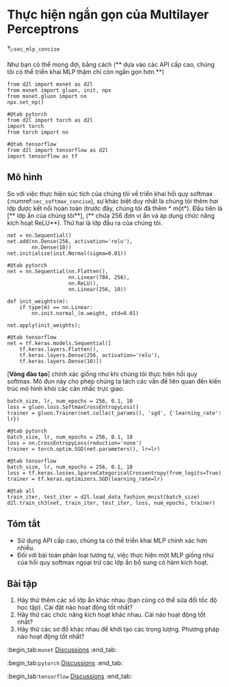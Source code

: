 # Thực hiện ngắn gọn của Multilayer Perceptrons
:label:`sec_mlp_concise`

Như bạn có thể mong đợi, bằng cách (** dựa vào các API cấp cao, chúng tôi có thể triển khai MLP thậm chí còn ngắn gọn hơn.**)

```{.python .input}
from d2l import mxnet as d2l
from mxnet import gluon, init, npx
from mxnet.gluon import nn
npx.set_np()
```

```{.python .input}
#@tab pytorch
from d2l import torch as d2l
import torch
from torch import nn
```

```{.python .input}
#@tab tensorflow
from d2l import tensorflow as d2l
import tensorflow as tf
```

## Mô hình

So với việc thực hiện súc tích của chúng tôi về triển khai hồi quy softmax (:numref:`sec_softmax_concise`), sự khác biệt duy nhất là chúng tôi thêm
*hai* lớp được kết nối hoàn toàn
(trước đây, chúng tôi đã thêm * một*). Đầu tiên là [** lớp ẩn của chúng tôi**], (** chứa 256 đơn vị ẩn và áp dụng chức năng kích hoạt ReLU**). Thứ hai là lớp đầu ra của chúng tôi.

```{.python .input}
net = nn.Sequential()
net.add(nn.Dense(256, activation='relu'),
        nn.Dense(10))
net.initialize(init.Normal(sigma=0.01))
```

```{.python .input}
#@tab pytorch
net = nn.Sequential(nn.Flatten(),
                    nn.Linear(784, 256),
                    nn.ReLU(),
                    nn.Linear(256, 10))

def init_weights(m):
    if type(m) == nn.Linear:
        nn.init.normal_(m.weight, std=0.01)

net.apply(init_weights);
```

```{.python .input}
#@tab tensorflow
net = tf.keras.models.Sequential([
    tf.keras.layers.Flatten(),
    tf.keras.layers.Dense(256, activation='relu'),
    tf.keras.layers.Dense(10)])
```

[**Vòng đào tạo**] chính xác giống như khi chúng tôi thực hiện hồi quy softmax. Mô đun này cho phép chúng ta tách các vấn đề liên quan đến kiến trúc mô hình khỏi các cân nhắc trực giao.

```{.python .input}
batch_size, lr, num_epochs = 256, 0.1, 10
loss = gluon.loss.SoftmaxCrossEntropyLoss()
trainer = gluon.Trainer(net.collect_params(), 'sgd', {'learning_rate': lr})
```

```{.python .input}
#@tab pytorch
batch_size, lr, num_epochs = 256, 0.1, 10
loss = nn.CrossEntropyLoss(reduction='none')
trainer = torch.optim.SGD(net.parameters(), lr=lr)
```

```{.python .input}
#@tab tensorflow
batch_size, lr, num_epochs = 256, 0.1, 10
loss = tf.keras.losses.SparseCategoricalCrossentropy(from_logits=True)
trainer = tf.keras.optimizers.SGD(learning_rate=lr)
```

```{.python .input}
#@tab all
train_iter, test_iter = d2l.load_data_fashion_mnist(batch_size)
d2l.train_ch3(net, train_iter, test_iter, loss, num_epochs, trainer)
```

## Tóm tắt

* Sử dụng API cấp cao, chúng ta có thể triển khai MLP chính xác hơn nhiều.
* Đối với bài toán phân loại tương tự, việc thực hiện một MLP giống như của hồi quy softmax ngoại trừ các lớp ẩn bổ sung có hàm kích hoạt.

## Bài tập

1. Hãy thử thêm các số lớp ẩn khác nhau (bạn cũng có thể sửa đổi tốc độ học tập). Cài đặt nào hoạt động tốt nhất?
1. Hãy thử các chức năng kích hoạt khác nhau. Cái nào hoạt động tốt nhất?
1. Hãy thử các sơ đồ khác nhau để khởi tạo các trọng lượng. Phương pháp nào hoạt động tốt nhất?

:begin_tab:`mxnet`
[Discussions](https://discuss.d2l.ai/t/94)
:end_tab:

:begin_tab:`pytorch`
[Discussions](https://discuss.d2l.ai/t/95)
:end_tab:

:begin_tab:`tensorflow`
[Discussions](https://discuss.d2l.ai/t/262)
:end_tab:
